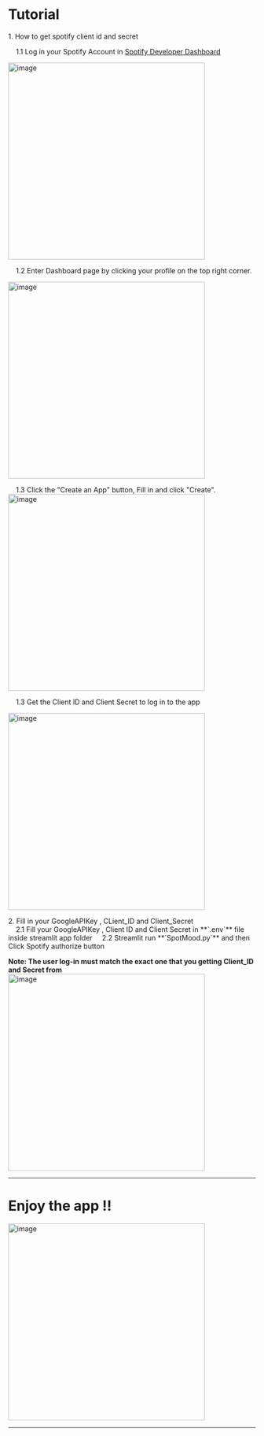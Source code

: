 # Tutorial
 
<p>1. How to get spotify client id and secret<br>
 
&nbsp;&nbsp;&nbsp;&nbsp;1.1 Log in your Spotify Account in <a href="https://developer.spotify.com">Spotify Developer Dashboard</a><br>
 
<img src="https://github.com/user-attachments/assets/22abcdc7-4f82-4055-8cde-56913492cc5e" alt="image" width="400">
 
&nbsp;&nbsp;&nbsp;&nbsp;1.2 Enter Dashboard page by clicking your profile on the top right corner.<br>
 
<img src="https://github.com/user-attachments/assets/2b77b7c9-7ba4-43ee-b395-e1bf88120d88" alt="image" width="400">
 
&nbsp;&nbsp;&nbsp;&nbsp;1.3 Click the "Create an App" button, Fill in and click "Create".<br>
<img src="https://github.com/user-attachments/assets/87025885-69e8-452d-b477-7760d16260bf" alt="image" width="400">
 
 
&nbsp;&nbsp;&nbsp;&nbsp;1.3 Get the Client ID and Client Secret to log in to the app<br>
 
<img src="https://github.com/user-attachments/assets/e24cc09b-180d-45c2-8e9c-e96560149386" alt="image" width="400"></p>
 
 
<p>2. Fill in your GoogleAPIKey , CLient_ID and Client_Secret<br>
&nbsp;&nbsp;&nbsp;&nbsp;2.1 Fill your GoogleAPIKey , Client ID and Client Secret in **`.env`** file inside streamlit app folder
&nbsp;&nbsp;&nbsp;&nbsp;2.2 Streamlit run **`SpotMood.py`** and then Click Spotify authorize button <br>
 
**Note: The user log-in must match the exact one that you getting Client_ID and Secret from**
<img src="https://github.com/user-attachments/assets/b5cd50da-5444-4724-adc8-365122a2b7b5" alt="image" width="400">
 
 
<hr>
 
# Enjoy the app !! <br>
 
<img src="https://github.com/user-attachments/assets/d7032096-862c-4344-94ff-108d5969740f" alt="image" width="400">
 
<hr>
 
